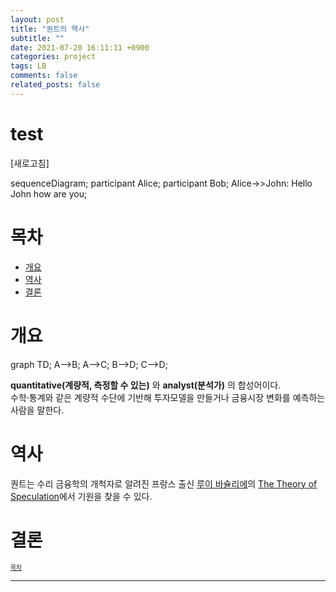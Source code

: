 ```yaml
---
layout: post
title: "퀀트의 역사"
subtitle: ""
date: 2021-07-20 16:11:11 +0900
categories: project
tags: LB
comments: false
related_posts: false
---
```


# test

<a onClick="window.location.reload()" style="cursor: pointer;">[새로고침]</a>


<div class="mermaid"> 

sequenceDiagram;
    participant Alice;
    participant Bob;
    Alice->>John: Hello John how are you;

</div>


# 목차

- [개요](#개요)
- [역사](#역사)
- [결론](#결론)

# 개요


<div class="mermaid"> 
  
  graph TD; A-->B; A-->C; B-->D; C-->D;

</div>


**quantitative(계량적, 측정할 수 있는)** 와 **analyst(분석가)** 의 합성어이다.  
수학·통계와 같은 계량적 수단에 기반해 투자모델을 만들거나 금융시장 변화를 예측하는 사람을 말한다.

# 역사

퀀트는 수리 금융학의 개척자로 알려진 프랑스 출신 [루이 바슐리에](https://en.wikipedia.org/wiki/Louis_Bachelier)의 [The Theory of Speculation](https://www.investmenttheory.org/uploads/3/4/8/2/34825752/emhbachelier.pdf)에서 기원을 찾을 수 있다.

# 결론

<sup><sub> [목차](#목차) </sub></sup>

---
